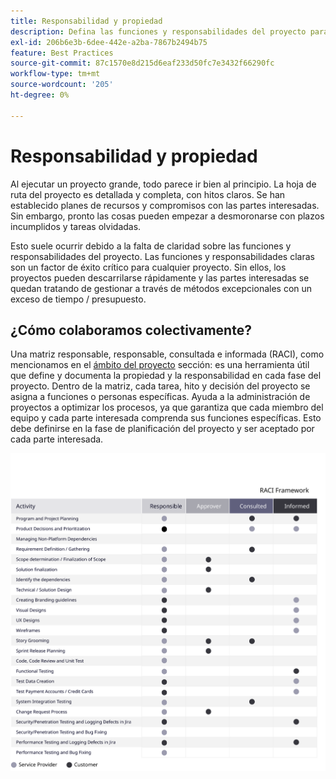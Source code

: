 ```yaml
---
title: Responsabilidad y propiedad
description: Defina las funciones y responsabilidades del proyecto para garantizar el éxito de la implementación de Adobe Commerce.
exl-id: 206b6e3b-6dee-442e-a2ba-7867b2494b75
feature: Best Practices
source-git-commit: 87c1570e8d215d6eaf233d50fc7e3432f66290fc
workflow-type: tm+mt
source-wordcount: '205'
ht-degree: 0%

---
```


# Responsabilidad y propiedad

Al ejecutar un proyecto grande, todo parece ir bien al principio. La hoja de ruta del proyecto es detallada y completa, con hitos claros. Se han establecido planes de recursos y compromisos con las partes interesadas. Sin embargo, pronto las cosas pueden empezar a desmoronarse con plazos incumplidos y tareas olvidadas.

Esto suele ocurrir debido a la falta de claridad sobre las funciones y responsabilidades del proyecto. Las funciones y responsabilidades claras son un factor de éxito crítico para cualquier proyecto. Sin ellos, los proyectos pueden descarrilarse rápidamente y las partes interesadas se quedan tratando de gestionar a través de métodos excepcionales con un exceso de tiempo / presupuesto.

## ¿Cómo colaboramos colectivamente?

Una matriz responsable, responsable, consultada e informada (RACI), como mencionamos en el [ámbito del proyecto](../project-scope/deliverables.md) sección: es una herramienta útil que define y documenta la propiedad y la responsabilidad en cada fase del proyecto. Dentro de la matriz, cada tarea, hito y decisión del proyecto se asigna a funciones o personas específicas. Ayuda a la administración de proyectos a optimizar los procesos, ya que garantiza que cada miembro del equipo y cada parte interesada comprenda sus funciones específicas. Esto debe definirse en la fase de planificación del proyecto y ser aceptado por cada parte interesada.

![Cuadro que describe el marco RACI](../../assets/playbooks/raci.svg)
